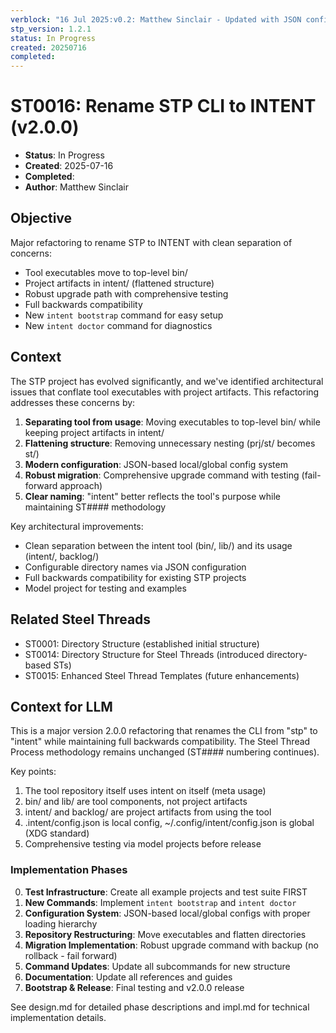 ```yaml
---
verblock: "16 Jul 2025:v0.2: Matthew Sinclair - Updated with JSON config and new commands"
stp_version: 1.2.1
status: In Progress
created: 20250716
completed: 
---
```

# ST0016: Rename STP CLI to INTENT (v2.0.0)

- **Status**: In Progress
- **Created**: 2025-07-16
- **Completed**:
- **Author**: Matthew Sinclair

## Objective

Major refactoring to rename STP to INTENT with clean separation of concerns:

- Tool executables move to top-level bin/
- Project artifacts in intent/ (flattened structure)
- Robust upgrade path with comprehensive testing
- Full backwards compatibility
- New `intent bootstrap` command for easy setup
- New `intent doctor` command for diagnostics

## Context

The STP project has evolved significantly, and we've identified architectural issues that conflate tool executables with project artifacts. This refactoring addresses these concerns by:

1. **Separating tool from usage**: Moving executables to top-level bin/ while keeping project artifacts in intent/
2. **Flattening structure**: Removing unnecessary nesting (prj/st/ becomes st/)
3. **Modern configuration**: JSON-based local/global config system
4. **Robust migration**: Comprehensive upgrade command with testing (fail-forward approach)
5. **Clear naming**: "intent" better reflects the tool's purpose while maintaining ST#### methodology

Key architectural improvements:

- Clean separation between the intent tool (bin/, lib/) and its usage (intent/, backlog/)
- Configurable directory names via JSON configuration
- Full backwards compatibility for existing STP projects
- Model project for testing and examples

## Related Steel Threads

- ST0001: Directory Structure (established initial structure)
- ST0014: Directory Structure for Steel Threads (introduced directory-based STs)
- ST0015: Enhanced Steel Thread Templates (future enhancements)

## Context for LLM

This is a major version 2.0.0 refactoring that renames the CLI from "stp" to "intent" while maintaining full backwards compatibility. The Steel Thread Process methodology remains unchanged (ST#### numbering continues).

Key points:

1. The tool repository itself uses intent on itself (meta usage)
2. bin/ and lib/ are tool components, not project artifacts
3. intent/ and backlog/ are project artifacts from using the tool
4. .intent/config.json is local config, ~/.config/intent/config.json is global (XDG standard)
5. Comprehensive testing via model projects before release

### Implementation Phases

0. **Test Infrastructure**: Create all example projects and test suite FIRST
1. **New Commands**: Implement `intent bootstrap` and `intent doctor`
2. **Configuration System**: JSON-based local/global configs with proper loading hierarchy
3. **Repository Restructuring**: Move executables and flatten directories
4. **Migration Implementation**: Robust upgrade command with backup (no rollback - fail forward)
5. **Command Updates**: Update all subcommands for new structure
6. **Documentation**: Update all references and guides
7. **Bootstrap & Release**: Final testing and v2.0.0 release

See design.md for detailed phase descriptions and impl.md for technical implementation details.

